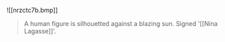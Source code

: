 ![[nrzctc7b.bmp]]
> A human figure is silhouetted against a blazing sun.
> Signed '[[Nina Lagasse]]'.